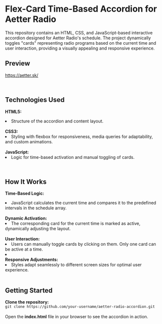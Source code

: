# Flex-Card Time-Based Accordion for Aetter Radio

This repository contains an HTML, CSS, and JavaScript-based interactive accordion designed for Aetter Radio's schedule. The project dynamically toggles "cards" representing radio programs based on the current time and user interaction, providing a visually appealing and responsive experience.
<br>

## Preview
https://aetter.sk/

<br>

## Technologies Used
**HTML5:** <li>Structure of the accordion and content layout.</li><br>
**CSS3:** <li>Styling with flexbox for responsiveness, media       queries for adaptability, and custom animations.</li><br>
**JavaScript:** <li>Logic for time-based activation and manual toggling of cards.</li>

<br>

## How It Works
**Time-Based Logic:** <li>JavaScript calculates the current time and compares it to the predefined intervals in the schedule array.</li><br>
**Dynamic Activation:** <li>The corresponding card for the current time is marked as active, dynamically adjusting the layout.</li><br>
**User Interaction:** <li>Users can manually toggle cards by clicking on them. Only one card can be active at a time.<li><br>
**Responsive Adjustments:** <li>Styles adapt seamlessly to different screen sizes for optimal user experience.</li><br>

## Getting Started
**Clone the repository:**<br>
```git clone https://github.com/your-username/aetter-radio-accordion.git```<br><br>
Open the **index.html** file in your browser to see the accordion in action.